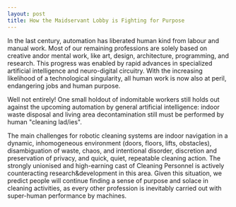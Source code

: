 ```yaml
---
layout: post
title: How the Maidservant Lobby is Fighting for Purpose
---
```


In the last century, automation has liberated human kind from labour and manual work. Most of our remaining professions are solely based on creative andor mental work, like art, design, architecture, programming, and research. This progress was enabled by rapid advances in specialized artificial intelligence and neuro-digital circuitry. With the increasing likelihood of a technological singularity, all human work is now also at peril, endangering jobs and human purpose.

Well not entirely! One small holdout of indomitable workers still holds out against the upcoming automation by general artificial intelligence: indoor waste disposal and living area decontamination still must be performed by human "cleaning lad/ies".

The main challenges for robotic cleaning systems are indoor navigation in a dynamic, inhomogeneous environment (doors, floors, lifts, obstacles), disambiguation of waste, chaos, and intentional disorder, discretion and preservation of privacy, and quick, quiet, repeatable cleaning action.
The strongly unionised and high-earning cast of Cleaning Personnel is actively counteracting research&development in this area. Given this situation, we predict people will continue finding a sense of purpose and solace in cleaning activities, as every other profession is inevitably carried out with super-human performance by machines.
